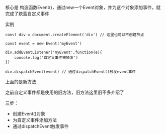 核心是 构造函数Event()，通过new一个Event对象，并为这个对象添加事件，就完成了欸蓝自定义事件

实例

```
const div = document.createElement('div') // 这里也可以不创建节点

const event = new Event('myEvent')

div.addEventListener('myEvent',function(e){
	console.log('自定义事件被触发')
})

div.dispatchEvent(event) // 通过dispatchEvent()触发event事件
```

上面的是新方法

之前自定义事件都是使用的旧方法，旧方法这里旧不多介绍了

三步：

- 创建Event()对象
- 为自定义事件添加方法
- 通过dispatchEvent触发事件